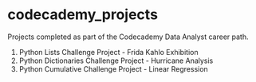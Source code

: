 # codecademy_projects
Projects completed as part of the Codecademy Data Analyst career path.

  1. Python Lists Challenge Project - Frida Kahlo Exhibition
  2. Python Dictionaries Challenge Project - Hurricane Analysis
  3. Python Cumulative Challenge Project - Linear Regression
